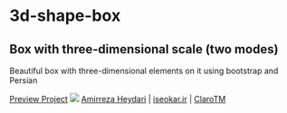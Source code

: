 # 3d-shape-box
<html>
    <body>
            <h2>Box with three-dimensional scale (two modes)</h2>
    <p>Beautiful box with three-dimensional elements on it using bootstrap and Persian</p>
    <a href="https://clarotm.ir/my-project-custome/3d-box-shape/">Preview Project</a>
    <img src="https://waregint.sirv.com/github%20photos/screencapture-127-0-0-1-5500-index-html-2022-05-02-21_35_00.png">
    <a href="https://www.instagram.com/amirrezaheydariinsta/">Amirreza Heydari</a> |
    <a href="https://iseokar.ir/">iseokar.ir</a> |
    <a href="https://clarotm.ir/">ClaroTM</a>
